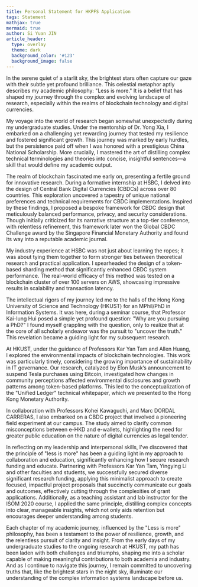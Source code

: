 ```yaml
---
title: Personal Statement for HKPFS Application
tags: Statement
mathjax: true
mermaid: true
author: Si Yuan JIN
article_header:
  type: overlay
  theme: dark
  background_color: '#123'
  background_image: false
---
```


In the serene quiet of a starlit sky, the brightest stars often capture our gaze with their subtle yet profound brilliance. This celestial metaphor aptly describes my academic philosophy: "Less is more." It is a belief that has shaped my journey through the complex and evolving landscape of research, especially within the realms of blockchain technology and digital currencies.

My voyage into the world of research began somewhat unexpectedly during my undergraduate studies. Under the mentorship of Dr. Yong Xia, I embarked on a challenging yet rewarding journey that tested my resilience and fostered significant growth. This journey was marked by early hurdles, but the persistence paid off when I was honored with a prestigious China National Scholarship. More crucially, I mastered the art of distilling complex technical terminologies and theories into concise, insightful sentences—a skill that would define my academic output.

The realm of blockchain fascinated me early on, presenting a fertile ground for innovative research. During a formative internship at HSBC, I delved into the design of Central Bank Digital Currencies (CBDCs) across over 80 countries. This exploration uncovered a tapestry of unique national preferences and technical requirements for CBDC implementations. Inspired by these findings, I proposed a bespoke framework for CBDC design that meticulously balanced performance, privacy, and security considerations. Though initially criticized for its narrative structure at a top-tier conference, with relentless refinement, this framework later won the Global CBDC Challenge award by the Singapore Financial Monetary Authority and found its way into a reputable academic journal.

My industry experience at HSBC was not just about learning the ropes; it was about tying them together to form stronger ties between theoretical research and practical application. I spearheaded the design of a token-based sharding method that significantly enhanced CBDC system performance. The real-world efficacy of this method was tested on a blockchain cluster of over 100 servers on AWS, showcasing impressive results in scalability and transaction latency.

The intellectual rigors of my journey led me to the halls of the Hong Kong University of Science and Technology (HKUST) for an MPhil/PhD in Information Systems. It was here, during a seminar course, that Professor Kai-lung Hui posed a simple yet profound question: "Why are you pursuing a PhD?" I found myself grappling with the question, only to realize that at the core of all scholarly endeavor was the pursuit to "uncover the truth." This revelation became a guiding light for my subsequent research.  

At HKUST, under the guidance of Professors Kar Yan Tam and Allen Huang, I explored the environmental impacts of blockchain technologies. This work was particularly timely, considering the growing importance of sustainability in IT governance. Our research, catalyzed by Elon Musk’s announcement to suspend Tesla purchases using Bitcoin, investigated how changes in community perceptions affected environmental disclosures and growth patterns among token-based platforms. This led to the conceptualization of the "Unified Ledger" technical whitepaper, which we presented to the Hong Kong Monetary Authority.

In collaboration with Professors Kohei Kawaguchi, and Marc DORDAL CARRERAS, I also embarked on a CBDC project that involved a pioneering field experiment at our campus. The study aimed to clarify common misconceptions between e-HKD and e-wallets, highlighting the need for greater public education on the nature of digital currencies as legal tender. 

In reflecting on my leadership and interpersonal skills, I've discovered that the principle of "less is more" has been a guiding light in my approach to collaboration and education, significantly enhancing how I secure research funding and educate. Partnering with Professors Kar Yan Tam, Yingying Li and other faculties and students, we successfully secured diverse significant research funding, applying this minimalist approach to create focused, impactful project proposals that succinctly communicate our goals and outcomes, effectively cutting through the complexities of grant applications. Additionally, as a teaching assistant and lab instructor for the ISOM 2020 course, I applied the same principle, distilling complex concepts into clear, manageable insights, which not only aids retention but encourages deeper understanding among students. 

Each chapter of my academic journey, influenced by the "Less is more" philosophy, has been a testament to the power of resilience, growth, and the relentless pursuit of clarity and insight. From the early days of my undergraduate studies to the ongoing research at HKUST, my path has been laden with both challenges and triumphs, shaping me into a scholar capable of making meaningful contributions to both academia and industry. And as I continue to navigate this journey, I remain committed to uncovering truths that, like the brightest stars in the night sky, illuminate our understanding of the complex information systems landscape before us.